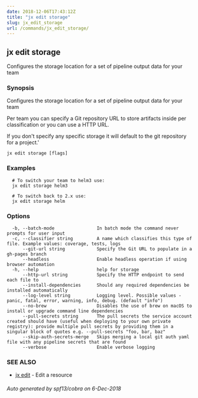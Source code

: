```yaml
---
date: 2018-12-06T17:43:12Z
title: "jx edit storage"
slug: jx_edit_storage
url: /commands/jx_edit_storage/
---
```

## jx edit storage

Configures the storage location for a set of pipeline output data for your team

### Synopsis

Configures the storage location for a set of pipeline output data for your team 

Per team you can specify a Git repository URL to store artifacts inside per classification or you can use a HTTP URL. 

If you don't specify any specific storage it will default to the git repository for a project.'

```
jx edit storage [flags]
```

### Examples

```
  # To switch your team to helm3 use:
  jx edit storage helm3
  
  # To switch back to 2.x use:
  jx edit storage helm
```

### Options

```
  -b, --batch-mode                In batch mode the command never prompts for user input
  -c, --classifier string         A name which classifies this type of file. Example values: coverage, tests, logs
      --git-url string            Specify the Git URL to populate in a gh-pages branch
      --headless                  Enable headless operation if using browser automation
  -h, --help                      help for storage
      --http-url string           Specify the HTTP endpoint to send each file to
      --install-dependencies      Should any required dependencies be installed automatically
      --log-level string          Logging level. Possible values - panic, fatal, error, warning, info, debug. (default "info")
      --no-brew                   Disables the use of brew on macOS to install or upgrade command line dependencies
      --pull-secrets string       The pull secrets the service account created should have (useful when deploying to your own private registry): provide multiple pull secrets by providing them in a singular block of quotes e.g. --pull-secrets "foo, bar, baz"
      --skip-auth-secrets-merge   Skips merging a local git auth yaml file with any pipeline secrets that are found
      --verbose                   Enable verbose logging
```

### SEE ALSO

* [jx edit](/commands/jx_edit/)	 - Edit a resource

###### Auto generated by spf13/cobra on 6-Dec-2018
